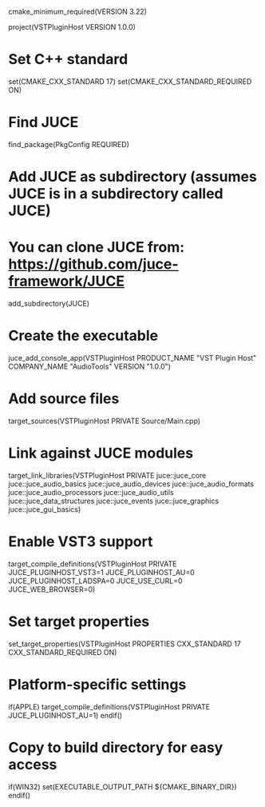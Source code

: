 cmake_minimum_required(VERSION 3.22)

project(VSTPluginHost VERSION 1.0.0)

# Set C++ standard
set(CMAKE_CXX_STANDARD 17)
set(CMAKE_CXX_STANDARD_REQUIRED ON)

# Find JUCE
find_package(PkgConfig REQUIRED)

# Add JUCE as subdirectory (assumes JUCE is in a subdirectory called JUCE)
# You can clone JUCE from: https://github.com/juce-framework/JUCE
add_subdirectory(JUCE)

# Create the executable
juce_add_console_app(VSTPluginHost
    PRODUCT_NAME "VST Plugin Host"
    COMPANY_NAME "AudioTools"
    VERSION "1.0.0")

# Add source files
target_sources(VSTPluginHost PRIVATE
    Source/Main.cpp)

# Link against JUCE modules
target_link_libraries(VSTPluginHost PRIVATE
    juce::juce_core
    juce::juce_audio_basics
    juce::juce_audio_devices
    juce::juce_audio_formats
    juce::juce_audio_processors
    juce::juce_audio_utils
    juce::juce_data_structures
    juce::juce_events
    juce::juce_graphics
    juce::juce_gui_basics)

# Enable VST3 support
target_compile_definitions(VSTPluginHost PRIVATE
    JUCE_PLUGINHOST_VST3=1
    JUCE_PLUGINHOST_AU=0
    JUCE_PLUGINHOST_LADSPA=0
    JUCE_USE_CURL=0
    JUCE_WEB_BROWSER=0)

# Set target properties
set_target_properties(VSTPluginHost PROPERTIES
    CXX_STANDARD 17
    CXX_STANDARD_REQUIRED ON)

# Platform-specific settings
if(APPLE)
    target_compile_definitions(VSTPluginHost PRIVATE
        JUCE_PLUGINHOST_AU=1)
endif()

# Copy to build directory for easy access
if(WIN32)
    set(EXECUTABLE_OUTPUT_PATH ${CMAKE_BINARY_DIR})
endif()